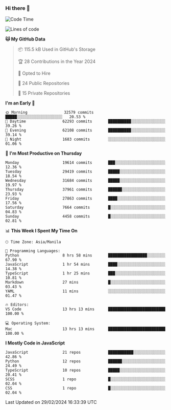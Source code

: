 ### Hi there 👋

<!--START_SECTION:waka-->
![Code Time](http://img.shields.io/badge/Code%20Time-589%20hrs%2042%20mins-blue)

![Lines of code](https://img.shields.io/badge/From%20Hello%20World%20I%27ve%20Written-63.1%20million%20lines%20of%20code-blue)

**🐱 My GitHub Data** 

> 📦 115.5 kB Used in GitHub's Storage 
 > 
> 🏆 28 Contributions in the Year 2024
 > 
> 💼 Opted to Hire
 > 
> 📜 24 Public Repositories 
 > 
> 🔑 15 Private Repositories 
 > 
**I'm an Early 🐤** 

```text
🌞 Morning                32579 commits       █████░░░░░░░░░░░░░░░░░░░░   20.53 % 
🌆 Daytime                62293 commits       ██████████░░░░░░░░░░░░░░░   39.26 % 
🌃 Evening                62108 commits       ██████████░░░░░░░░░░░░░░░   39.14 % 
🌙 Night                  1683 commits        ░░░░░░░░░░░░░░░░░░░░░░░░░   01.06 % 
```
📅 **I'm Most Productive on Thursday** 

```text
Monday                   19614 commits       ███░░░░░░░░░░░░░░░░░░░░░░   12.36 % 
Tuesday                  29419 commits       █████░░░░░░░░░░░░░░░░░░░░   18.54 % 
Wednesday                31684 commits       █████░░░░░░░░░░░░░░░░░░░░   19.97 % 
Thursday                 37961 commits       ██████░░░░░░░░░░░░░░░░░░░   23.93 % 
Friday                   27863 commits       ████░░░░░░░░░░░░░░░░░░░░░   17.56 % 
Saturday                 7664 commits        █░░░░░░░░░░░░░░░░░░░░░░░░   04.83 % 
Sunday                   4458 commits        █░░░░░░░░░░░░░░░░░░░░░░░░   02.81 % 
```


📊 **This Week I Spent My Time On** 

```text
🕑︎ Time Zone: Asia/Manila

💬 Programming Languages: 
Python                   8 hrs 58 mins       █████████████████░░░░░░░░   67.90 % 
JavaScript               1 hr 54 mins        ████░░░░░░░░░░░░░░░░░░░░░   14.38 % 
TypeScript               1 hr 25 mins        ███░░░░░░░░░░░░░░░░░░░░░░   10.81 % 
Markdown                 27 mins             █░░░░░░░░░░░░░░░░░░░░░░░░   03.43 % 
YAML                     11 mins             ░░░░░░░░░░░░░░░░░░░░░░░░░   01.47 % 

🔥 Editors: 
VS Code                  13 hrs 13 mins      █████████████████████████   100.00 % 

💻 Operating System: 
Mac                      13 hrs 13 mins      █████████████████████████   100.00 % 
```

**I Mostly Code in JavaScript** 

```text
JavaScript               21 repos            ███████████░░░░░░░░░░░░░░   42.86 % 
Python                   12 repos            ██████░░░░░░░░░░░░░░░░░░░   24.49 % 
TypeScript               10 repos            █████░░░░░░░░░░░░░░░░░░░░   20.41 % 
SCSS                     1 repo              █░░░░░░░░░░░░░░░░░░░░░░░░   02.04 % 
CSS                      1 repo              █░░░░░░░░░░░░░░░░░░░░░░░░   02.04 % 
```




 Last Updated on 29/02/2024 16:33:39 UTC
<!--END_SECTION:waka-->
